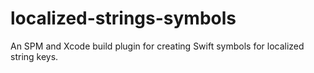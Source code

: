 # localized-strings-symbols

An SPM and Xcode build plugin for creating Swift symbols for localized string keys.
